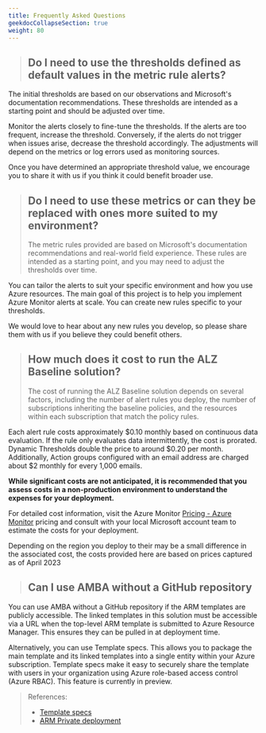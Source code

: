 ```yaml
---
title: Frequently Asked Questions
geekdocCollapseSection: true
weight: 80
---
```


> ## Do I need to use the thresholds defined as default values in the metric rule alerts?
>
The initial thresholds are based on our observations and Microsoft's documentation recommendations. These thresholds are intended as a starting point and should be adjusted over time.

Monitor the alerts closely to fine-tune the thresholds. If the alerts are too frequent, increase the threshold. Conversely, if the alerts do not trigger when issues arise, decrease the threshold accordingly. The adjustments will depend on the metrics or log errors used as monitoring sources.

Once you have determined an appropriate threshold value, we encourage you to share it with us if you think it could benefit broader use.

>
> ## Do I need to use these metrics or can they be replaced with ones more suited to my environment?
>
> The metric rules provided are based on Microsoft's documentation recommendations and real-world field experience. These rules are intended as a starting point, and you may need to adjust the thresholds over time.

You can tailor the alerts to suit your specific environment and how you use Azure resources. The main goal of this project is to help you implement Azure Monitor alerts at scale. You can create new rules specific to your thresholds.

We would love to hear about any new rules you develop, so please share them with us if you believe they could benefit others.
>
> ## How much does it cost to run the ALZ Baseline solution?
>
> The cost of running the ALZ Baseline solution depends on several factors, including the number of alert rules you deploy, the number of subscriptions inheriting the baseline policies, and the resources within each subscription that match the policy rules.

Each alert rule costs approximately $0.10 monthly based on continuous data evaluation. If the rule only evaluates data intermittently, the cost is prorated. Dynamic Thresholds double the price to around $0.20 per month. Additionally, Action groups configured with an email address are charged about $2 monthly for every 1,000 emails.

**While significant costs are not anticipated, it is recommended that you assess costs in a non-production environment to understand the expenses for your deployment.**

For detailed cost information, visit the Azure Monitor [Pricing - Azure Monitor](https://azure.microsoft.com/en-us/pricing/details/monitor/) pricing and consult with your local Microsoft account team to estimate the costs for your deployment.
>
Depending on the region you deploy to their may be a small difference in the associated cost, the costs provided here are based on prices captured as of April 2023
>
> ## Can I use AMBA without a GitHub repository
>
You can use AMBA without a GitHub repository if the ARM templates are publicly accessible. The linked templates in this solution must be accessible via a URL when the top-level ARM template is submitted to Azure Resource Manager. This ensures they can be pulled in at deployment time.

Alternatively, you can use Template specs. This allows you to package the main template and its linked templates into a single entity within your Azure subscription. Template specs make it easy to securely share the template with users in your organization using Azure role-based access control (Azure RBAC). This feature is currently in preview.
>
> References:
> - [Template specs](https://learn.microsoft.com/en-us/azure/azure-resource-manager/templates/linked-templates?tabs=azure-powershell#template-specs)
> - [ARM Private deployment](https://github.com/Azure/ARM-private-deployment)
